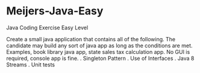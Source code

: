 # Meijers-Java-Easy
Java Coding Exercise Easy Level

Create a small java application that contains all of the following. 
The candidate may build any sort of java app as long as the conditions are met. 
Examples, book library java app, state sales tax calculation app. 
No GUI is required, console app is fine.
. Singleton Pattern
. Use of Interfaces
. Java 8 Streams 
. Unit tests
